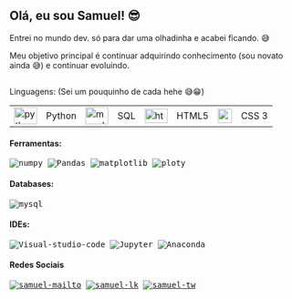## Olá, eu sou Samuel! 😎

Entrei no mundo dev. só para dar uma olhadinha e acabei ficando. 😅

Meu objetivo principal é continuar adquirindo conhecimento (sou novato ainda 😅) e continuar evoluindo. 

## 

Linguagens: (Sei um pouquinho de cada hehe 😅😁)
  
</h4>
<div>
    <table>
        <tr>
            <td>
                <img alt="python" height="30" width="40" src="https://cdn.jsdelivr.net/gh/devicons/devicon/icons/python/python-original.svg" />
            </td>
            <td>
                Python
            </td>
            <td>
                <img alt="mysql" height="30" width="40" src="https://cdn.jsdelivr.net/gh/devicons/devicon/icons/mysql/mysql-original.svg" />
            </td>
            <td>
                SQL
            </td>
            <td>
            <img alt="htm5" height="25" width="40" src="https://img.shields.io/badge/HTML-239120?style=for-the-badge&logo=html5&logoColor=white.svg" />
            </td>
            <td>
            HTML5
            </td>
            <td>
            <img alt="css3" height="25" widht="40" src="https://img.shields.io/badge/CSS-239120?&style=for-the-badge&logo=css3&logoColor=white.svg" />
            </td>
            <td>
            CSS 3
            </td>
              </table>
</div>

<h4>
    Ferramentas:
</h4>
<div>
    <samp>
        <img alt="numpy" src="https://img.shields.io/badge/numpy-%23013243.svg?style=for-the-badge&logo=numpy&logoColor=white" />
        <img alt="Pandas" src="https://img.shields.io/badge/pandas-%23150458.svg?style=for-the-badge&logo=pandas&logoColor=white" />
        <img alt="matplotlib" src="https://img.shields.io/badge/matplotlib-%23F7931E.svg?style=for-the-badge&logo=matplotlib&logoColor=white" />
        <img alt="ploty" src="https://img.shields.io/badge/Plotly-%233F4F75.svg?style=for-the-badge&logo=plotly&logoColor=white" />
    </samp>
</div>
<h4>
    Databases:
</h4>
<div>
    <samp>
        <img alt="mysql" src="https://img.shields.io/badge/MySQL-00000F?style=for-the-badge&logo=mysql&logoColor=white" />
          </samp>
</div>
<h4>
    IDEs:
</h4>
<div>
    <samp>
        <img alt="Visual-studio-code" src="https://img.shields.io/badge/Visual%20Studio%20Code-0078d7.svg?style=for-the-badge&logo=visual-studio-code&logoColor=white" />
        <img alt="Jupyter" src="https://img.shields.io/badge/Made%20with-Jupyter-orange?style=for-the-badge&logo=Jupyter" />
        <img alt="Anaconda" src="https://img.shields.io/badge/Anaconda-%23F7931E.svg?style=for-the-badge&logo=anaconda&logoColor=white" />
     
    
</div>

<h4>Redes Sociais</h4>
<div>
    <samp>
        <a href = "mailto:srgomessilva97@gmail.com"><img alt="samuel-mailto" src="https://img.shields.io/badge/-Gmail-%23333?style=for-the-badge&logo=gmail&logoColor=white" ></a>
        <a href="https://www.linkedin.com/in/samuel-renê-5235ab241/" target="_blank"><img alt="samuel-lk" src="https://img.shields.io/badge/-LinkedIn-%230077B5?style=for-the-badge&logo=linkedin&logoColor=white" ></a>
        <a href="https://twitter.com/_poxasamu" target="_blank"><img alt="samuel-tw" src="https://img.shields.io/badge/Twitter-1DA1F2?style=for-the-badge&logo=twitter&logoColor=white" ></a>
    </samp>
    <br>
</div>
